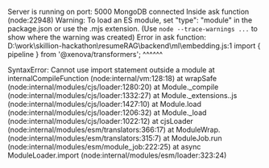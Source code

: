 Server is running on port: 5000
MongoDB connected
Inside ask function
(node:22948) Warning: To load an ES module, set "type": "module" in the package.json or use the .mjs extension.
(Use `node --trace-warnings ...` to show where the warning was created)
Error in ask function: D:\work\skillion-hackathon\resumeRAG\backend\ml\embedding.js:1
import { pipeline } from '@xenova/transformers';
^^^^^^

SyntaxError: Cannot use import statement outside a module
    at internalCompileFunction (node:internal/vm:128:18)
    at wrapSafe (node:internal/modules/cjs/loader:1280:20)
    at Module._compile (node:internal/modules/cjs/loader:1332:27)
    at Module._extensions..js (node:internal/modules/cjs/loader:1427:10)
    at Module.load (node:internal/modules/cjs/loader:1206:32)
    at Module._load (node:internal/modules/cjs/loader:1022:12)
    at cjsLoader (node:internal/modules/esm/translators:366:17)
    at ModuleWrap.<anonymous> (node:internal/modules/esm/translators:315:7)
    at ModuleJob.run (node:internal/modules/esm/module_job:222:25)
    at async ModuleLoader.import (node:internal/modules/esm/loader:323:24)